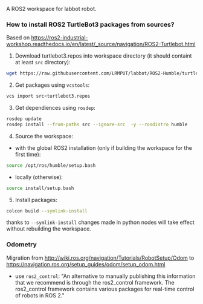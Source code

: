 A ROS2 workspace for labbot robot.


### How to install ROS2 TurtleBot3 packages from sources? 
Based on https://ros2-industrial-workshop.readthedocs.io/en/latest/_source/navigation/ROS2-Turtlebot.html

1. Download turtlebot3.repos into workspace directory (it should containt at least `src` directory):

```bash 
wget https://raw.githubusercontent.com/LRMPUT/labbot/ROS2-Humble/turtlebot3.repos
```

2. Get packages using `vcstools`:

```bash
vcs import src<turtlebot3.repos
```

3. Get dependiences using `rosdep`:

```bash
rosdep update
rosdep install --from-paths src --ignore-src  -y --rosdistro humble
```

4. Source the workspace:
- with the global ROS2 installation (only if building the workspace for the first time):

```bash
source /opt/ros/humble/setup.bash
```
- locally (otherwise):

```bash
source install/setup.bash
```

5. Install packages:

```bash
colcon build --symlink-install
```

thanks to `--symlink-install` changes made in python nodes will take effect without rebuilding the workspace. 

### Odometry
Migration from http://wiki.ros.org/navigation/Tutorials/RobotSetup/Odom
to https://navigation.ros.org/setup_guides/odom/setup_odom.html

- use `ros2_control`:
"An alternative to manually publishing this information that we recommend is through the ros2_control framework. The ros2_control framework contains various packages for real-time control of robots in ROS 2."

